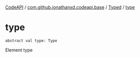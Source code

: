 [CodeAPI](../../index.md) / [com.github.jonathanxd.codeapi.base](../index.md) / [Typed](index.md) / [type](.)

# type

`abstract val type: Type`

Element type

